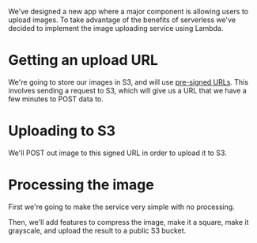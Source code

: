 We've designed a new app where a major component is allowing users to upload images. To take advantage of the benefits of serverless we've decided to implement the image uploading service using Lambda.

# Getting an upload URL

We're going to store our images in S3, and will use [pre-signed URLs](https://docs.aws.amazon.com/AmazonS3/latest/dev/PresignedUrlUploadObject.html). This involves sending a request to S3, which will give us a URL that we have a few minutes to POST data to.

# Uploading to S3

We'll POST out image to this signed URL in order to upload it to S3.

# Processing the image

First we're going to make the service very simple with no processing.

Then, we'll add features to compress the image, make it a square, make it grayscale, and upload the result to a public S3 bucket.
